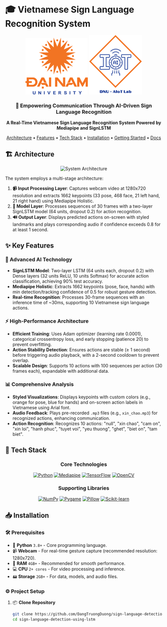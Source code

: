 # 🎓 Vietnamese Sign Language Recognition System

<div align="center">

<p align="center">
  <img src="images/logo.png" alt="DaiNam University Logo" width="200"/>
  <img src="images/AIoTLab_logo.png" alt="AIoTLab Logo" width="170"/>
</p>

</div>

<h3 align="center">🔬 Empowering Communication Through AI-Driven Sign Language Recognition</h3>

<p align="center">
  <strong>A Real-Time Vietnamese Sign Language Recognition System Powered by Mediapipe and SignLSTM</strong>
</p>

<p align="center">
  <a href="#-architecture">Architecture</a> •
  <a href="#-key-features">Features</a> •
  <a href="#-tech-stack">Tech Stack</a> •
  <a href="#-installation">Installation</a> •
  <a href="#-getting-started">Getting Started</a> •
  <a href="#-documentation">Docs</a>
</p>

## 🏗️ Architecture

<p align="center">
  <img src="docs/images/architecture_signlstm.png" alt="System Architecture" width="800"/>
</p>

The system employs a multi-stage architecture:

1. **📹 Input Processing Layer**: Captures webcam video at 1280x720 resolution and extracts 1662 keypoints (33 pose, 468 face, 21 left hand, 21 right hand) using Mediapipe Holistic.
2. **🧠 Model Layer**: Processes sequences of 30 frames with a two-layer SignLSTM model (64 units, dropout 0.2) for action recognition.
3. **🔊 Output Layer**: Displays predicted actions on-screen with styled landmarks and plays corresponding audio if confidence exceeds 0.8 for at least 1 second.

## ✨ Key Features

### 🧠 Advanced AI Technology
- **SignLSTM Model**: Two-layer LSTM (64 units each, dropout 0.2) with Dense layers (32 units ReLU, 10 units Softmax) for accurate action classification, achieving 90% test accuracy.
- **Mediapipe Holistic**: Extracts 1662 keypoints (pose, face, hands) with min detection/tracking confidence of 0.5 for robust gesture detection.
- **Real-time Recognition**: Processes 30-frame sequences with an inference time of ~30ms, supporting 10 Vietnamese sign language actions.

### ⚡ High-Performance Architecture
- **Efficient Training**: Uses Adam optimizer (learning rate 0.0001), categorical crossentropy loss, and early stopping (patience 20) to prevent overfitting.
- **Action Stability Detection**: Ensures actions are stable (≥ 1 second) before triggering audio playback, with a 2-second cooldown to prevent overlap.
- **Scalable Design**: Supports 10 actions with 100 sequences per action (30 frames each), expandable with additional data.

### 📊 Comprehensive Analysis
- **Styled Visualizations**: Displays keypoints with custom colors (e.g., orange for pose, blue for hands) and on-screen action labels in Vietnamese using Arial font.
- **Audio Feedback**: Plays pre-recorded `.mp3` files (e.g., `xin_chao.mp3`) for recognized actions, enhancing communication.
- **Action Recognition**: Recognizes 10 actions: "null", "xin chao", "cam on", "xin loi", "hanh phuc", "tuyet voi", "yeu thuong", "ghet", "biet on", "tam biet".

## 🔧 Tech Stack

<div align="center">

### Core Technologies
[![Python](https://img.shields.io/badge/Python-3776AB?style=for-the-badge&logo=python&logoColor=yellow)](https://www.python.org/)
[![Mediapipe](https://img.shields.io/badge/Mediapipe-4285F4?style=for-the-badge&logo=google&logoColor=white)](https://mediapipe.dev/)
[![TensorFlow](https://img.shields.io/badge/TensorFlow-FF6F00?style=for-the-badge&logo=tensorflow&logoColor=white)](https://www.tensorflow.org/)
[![OpenCV](https://img.shields.io/badge/OpenCV-5C3EE8?style=for-the-badge&logo=opencv&logoColor=white)](https://opencv.org/)
### Supporting Libraries
[![NumPy](https://img.shields.io/badge/NumPy-013243?style=for-the-badge&logo=numpy&logoColor=white)](https://numpy.org/)
[![Pygame](https://img.shields.io/badge/Pygame-000000?style=for-the-badge&logo=pygame&logoColor=yellow)](https://www.pygame.org/)
[![Pillow](https://img.shields.io/badge/Pillow-000000?style=for-the-badge&logo=python&logoColor=white)](https://python-pillow.org/)
[![Scikit-learn](https://img.shields.io/badge/Scikit--learn-F7931E?style=for-the-badge&logo=scikit-learn&logoColor=white)](https://scikit-learn.org/)

</div>

## 📥 Installation

### 🛠️ Prerequisites

- 🐍 **Python** `3.8+` - Core programming language.
- 📹 **Webcam** - For real-time gesture capture (recommended resolution: 1280x720).
- 💾 **RAM** `4GB+` - Recommended for smooth performance.
- 💻 **CPU** `2+ cores` - For video processing and inference.
- 🖴 **Storage** `2GB+` - For data, models, and audio files.

### ⚙️ Project Setup

1. 📦 **Clone Repository**
   ```bash
   git clone https://github.com/DangTruongDuong/sign-language-detection-using-lstm
   cd sign-language-detection-using-lstm
